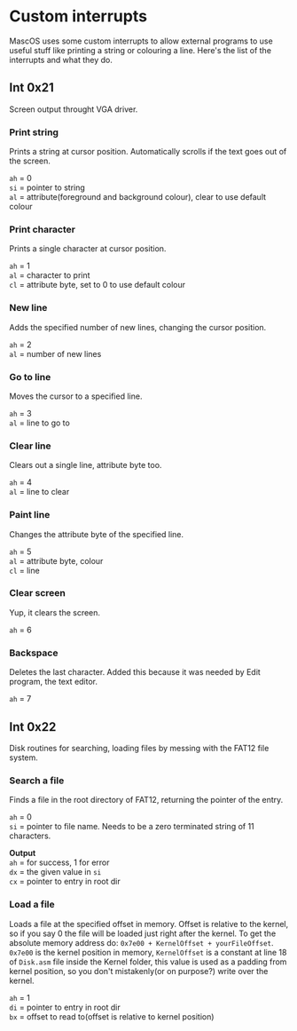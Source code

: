 # Custom interrupts
MascOS uses some custom interrupts to allow external programs to use useful stuff like printing a string or colouring a line. Here's the list of the interrupts and what they do.


## Int 0x21
Screen output throught VGA driver.

### Print string
Prints a string at cursor position. Automatically scrolls if the text goes out of the screen.

`ah` = 0<br />
`si` = pointer to string<br />
`al` = attribute(foreground and background colour), clear to use default colour

### Print character
Prints a single character at cursor position.

`ah` = 1<br />
`al` = character to print<br />
`cl` = attribute byte, set to 0 to use default colour

### New line
Adds the specified number of new lines, changing the cursor position.

`ah` = 2<br />
`al` = number of new lines

### Go to line
Moves the cursor to a specified line.

`ah` = 3<br />
`al` = line to go to

### Clear line
Clears out a single line, attribute byte too.

`ah` = 4<br />
`al` = line to clear

### Paint line
Changes the attribute byte of the specified line.

`ah` = 5<br />
`al` = attribute byte, colour<br />
`cl` = line

### Clear screen
Yup, it clears the screen.

`ah` = 6

### Backspace
Deletes the last character. Added this because it was needed by Edit program, the text editor.

`ah` = 7


## Int 0x22
Disk routines for searching, loading files by messing with the FAT12 file system.

### Search a file
Finds a file in the root directory of FAT12, returning the pointer of the entry.

`ah` = 0<br />
`si` = pointer to file name. Needs to be a zero terminated string of 11 characters.

**Output**<br />
`ah` = for success, 1 for error<br />
`dx` = the given value in `si`<br />
`cx` = pointer to entry in root dir

### Load a file
Loads a file at the specified offset in memory. Offset is relative to the kernel, so if you say 0 the file will be loaded just right after the kernel. To get the absolute memory address do: `0x7e00 + KernelOffset + yourFileOffset`. `0x7e00` is the kernel position in memory, `KernelOffset` is a constant at line 18 of `Disk.asm` file inside the Kernel folder, this value is used as a padding from kernel position, so you don't mistakenly(or on purpose?) write over the kernel.

`ah` = 1<br />
`di` = pointer to entry in root dir<br />
`bx` = offset to read to(offset is relative to kernel position)